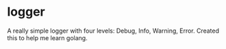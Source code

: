 # logger
A really simple logger with four levels: Debug, Info, Warning, Error. Created this to help me learn golang.
